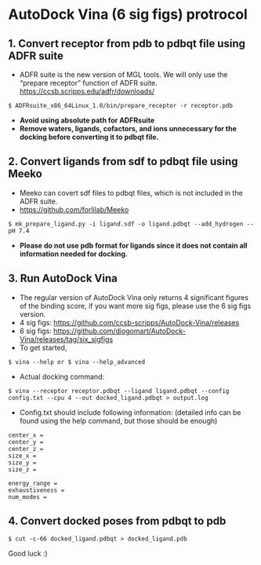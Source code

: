 # AutoDock Vina (6 sig figs) protrocol
## 1. Convert receptor from pdb to pdbqt file using ADFR suite

  - ADFR suite is the new version of MGL tools. We will only use the “prepare receptor” function of ADFR suite.
  https://ccsb.scripps.edu/adfr/downloads/
  
 ```
 $ ADFRsuite_x86_64Linux_1.0/bin/prepare_receptor -r receptor.pdb
  ```
  
  - **Avoid using absolute path for ADFRsuite**
  - **Remove waters, ligands, cofactors, and ions unnecessary for the docking before converting it to pdbqt file.**

## 2. Convert ligands from sdf to pdbqt file using Meeko

- Meeko can covert sdf files to pdbqt files, which is not included in the ADFR suite.
- https://github.com/forlilab/Meeko
```
$ mk_prepare_ligand.py -i ligand.sdf -o ligand.pdbqt --add_hydrogen --pH 7.4
```
- **Please do not use pdb format for ligands since it does not contain all information needed for docking.**

## 3. Run AutoDock Vina

- The regular version of AutoDock Vina only returns 4 significant figures of the binding score, if you want more sig figs, please use the 6 sig figs version.
- 4 sig figs: https://github.com/ccsb-scripps/AutoDock-Vina/releases
- 6 sig figs: https://github.com/diogomart/AutoDock-Vina/releases/tag/six_sigfigs
- To get started, 
```
$ vina --help or $ vina --help_advanced
```
- Actual docking command:
```
$ vina --receptor receptor.pdbqt --ligand ligand.pdbqt --config config.txt --cpu 4 --out docked_ligand.pdbqt > output.log
```
- Config.txt should include following information: (detailed info can be found using the help command, but those should be enough)
```
center_x = 
center_y = 
center_z = 
size_x = 
size_y = 
size_z = 

energy_range = 
exhaustiveness = 
num_modes = 
```

## 4. Convert docked poses from pdbqt to pdb
```
$ cut -c-66 docked_ligand.pdbqt > docked_ligand.pdb
```

Good luck :)


